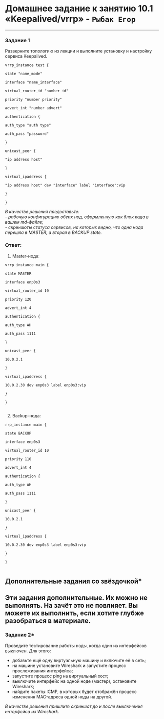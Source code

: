 # Домашнее задание к занятию 10.1 «Keepalived/vrrp» - `Рыбак Егор`




---

### Задание 1

Разверните топологию из лекции и выполните установку и настройку сервиса Keepalived. 

```
vrrp_instance test {

state "name_mode"

interface "name_interface"

virtual_router_id "number id"

priority "number priority"

advert_int "number advert"

authentication {

auth_type "auth type"

auth_pass "password"

}

unicast_peer {

"ip address host"

}

virtual_ipaddress {

"ip address host" dev "interface" label "interface":vip

}

}

```

*В качестве решения предоставьте:*   
*- рабочую конфигурацию обеих нод, оформленную как блок кода в вашем md-файле;*   
*- скриншоты статуса сервисов, на которых видно, что одна нода перешла в MASTER, а вторая в BACKUP state.*   

### Ответ:
1. Master-нода:
```
vrrp_instance main {

state MASTER

interface enp0s3

virtual_router_id 10

priority 120

advert_int 4

authentication {

auth_type AH

auth_pass 1111

}

unicast_peer {

10.0.2.1

}

virtual_ipaddress {

10.0.2.30 dev enp0s3 label enp0s3:vip

}

}


```
2. Backup-нода:
```
rrp_instance main {

state BACKUP

interface enp0s3

virtual_router_id 10

priority 110

advert_int 4

authentication {

auth_type AH

auth_pass 1111

}

unicast_peer {

10.0.2.1

}

virtual_ipaddress {

10.0.2.30 dev enp0s3 label enp0s3:vip

}

}


```
## Дополнительные задания со звёздочкой*

Эти задания дополнительные. Их можно не выполнять. На зачёт это не повлияет. Вы можете их выполнить, если хотите глубже разобраться в материале.
---
### Задание 2*

Проведите тестирование работы ноды, когда один из интерфейсов выключен. Для этого:
- добавьте ещё одну виртуальную машину и включите её в сеть;
- на машине установите Wireshark и запустите процесс прослеживания интерфейса;
- запустите процесс ping на виртуальный хост;
- выключите интерфейс на одной ноде (мастер), остановите Wireshark;
- найдите пакеты ICMP, в которых будет отображён процесс изменения MAC-адреса одной ноды на другой. 

 *В качестве решения пришлите скриншот до и после выключения интерфейса из Wireshark.*


